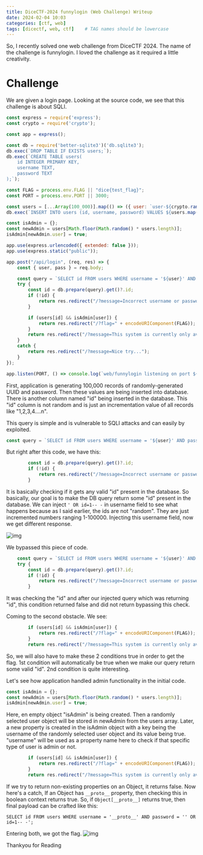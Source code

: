 ```yaml
---
title: DiceCTF-2024 funnylogin (Web Challenge) Writeup
date: 2024-02-04 10:03
categories: [ctf, web]
tags: [dicectf, web, ctf]    # TAG names should be lowercase
---
```


So, I recently solved one web challenge from DiceCTF 2024. The name of the challenge is funnylogin. I loved the challenge as it required a little creativity.

# Challenge

We are given a login page. Looking at the source code, we see that this challenge is about SQLI.
```js
const express = require('express');
const crypto = require('crypto');

const app = express();

const db = require('better-sqlite3')('db.sqlite3');
db.exec(`DROP TABLE IF EXISTS users;`);
db.exec(`CREATE TABLE users(
    id INTEGER PRIMARY KEY,
    username TEXT,
    password TEXT
);`);

const FLAG = process.env.FLAG || "dice{test_flag}";
const PORT = process.env.PORT || 3000;

const users = [...Array(100_000)].map(() => ({ user: `user-${crypto.randomUUID()}`, pass: crypto.randomBytes(8).toString("hex") }));
db.exec(`INSERT INTO users (id, username, password) VALUES ${users.map((u,i) => `(${i}, '${u.user}', '${u.pass}')`).join(", ")}`);

const isAdmin = {};
const newAdmin = users[Math.floor(Math.random() * users.length)];
isAdmin[newAdmin.user] = true;

app.use(express.urlencoded({ extended: false }));
app.use(express.static("public"));

app.post("/api/login", (req, res) => {
    const { user, pass } = req.body;

    const query = `SELECT id FROM users WHERE username = '${user}' AND password = '${pass}';`;
    try {
        const id = db.prepare(query).get()?.id;
        if (!id) {
            return res.redirect("/?message=Incorrect username or password");
        }

        if (users[id] && isAdmin[user]) {
            return res.redirect("/?flag=" + encodeURIComponent(FLAG));
        }
        return res.redirect("/?message=This system is currently only available to admins...");
    }
    catch {
        return res.redirect("/?message=Nice try...");
    }
});

app.listen(PORT, () => console.log(`web/funnylogin listening on port ${PORT}`));
```

First, application is generating 100,000 records of randomly-generated UUID and password. Then these values are being inserted into database. There is another column named "id" being inserted in the database. This "id" column is not random and is just an incrementation value of all records like "1,2,3,4....n".

This query is simple and is vulnerable to SQLI attacks and can easily by exploited.
```js
const query = `SELECT id FROM users WHERE username = '${user}' AND password = '${pass}';`;
```
But right after this code, we have this:
```js
        const id = db.prepare(query).get()?.id;
        if (!id) {
            return res.redirect("/?message=Incorrect username or password");
        }
```
It is basically checking if it gets any valid "id" present in the database. So basically, our goal is to make the DB query return some "id" present in the database.
We can inject ```' OR id=1-- -``` in username field to see what happens because as I said earlier, the ids are not "random". They are just incremented numbers ranging 1-100000.
Injecting this username field, now we get different response.

![img](https://i.imgur.com/dbrgwWx.jpeg)

We bypassed this piece of code. 
```js
    const query = `SELECT id FROM users WHERE username = '${user}' AND password = '${pass}';`;
    try {
        const id = db.prepare(query).get()?.id;
        if (!id) {
            return res.redirect("/?message=Incorrect username or password");
        }
```

It was checking the "id" and after our injected query which was returning "id", this condition returned false and did not return bypassing this check. 

Coming to the second obstacle. We see:
```js
        if (users[id] && isAdmin[user]) {
            return res.redirect("/?flag=" + encodeURIComponent(FLAG));
        }
        return res.redirect("/?message=This system is currently only available to admins...");
```

So, we will also have to make these 2 conditions true in order to get the flag. 1st condition will automatically be true when we make our query return some valid "id". 2nd condition is quite interesting.

Let's see how application handled admin functionality in the initial code.
```js
const isAdmin = {};
const newAdmin = users[Math.floor(Math.random() * users.length)];
isAdmin[newAdmin.user] = true;
```

Here, en empty object "isAdmin" is being created. Then a randomly selected user object will be stored in newAdmin from the users array. Later, a new property is created in the isAdmin object with a key being the username of the randomly selected user object and its value being true.
"username" will be used as a property name here to check if that specific type of user is admin or not.
```js
        if (users[id] && isAdmin[user]) {
            return res.redirect("/?flag=" + encodeURIComponent(FLAG));
        }
        return res.redirect("/?message=This system is currently only available to admins...");
```
If we try to return non-existing properties on an Object, it returns false. Now here's a catch, If an Object has ```__proto__``` property, then checking this in boolean context returns true.
So, if ```Object[__proto__]``` returns true, then final payload can be crafted like this:
```
SELECT id FROM users WHERE username = '__proto__' AND password = '' OR id=1-- -';
```

Entering both, we got the flag.
![img](https://i.imgur.com/wip7IuY.jpeg)


Thankyou for Reading
